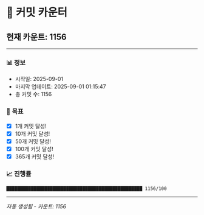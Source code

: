 # 🔢 커밋 카운터

## 현재 카운트: 1156

---

### 📊 정보
- 시작일: 2025-09-01
- 마지막 업데이트: 2025-09-01 01:15:47
- 총 커밋 수: 1156

### 🎯 목표
- [x] 1개 커밋 달성!
- [x] 10개 커밋 달성!
- [x] 50개 커밋 달성!
- [x] 100개 커밋 달성!
- [x] 365개 커밋 달성!

### 📈 진행률
```
██████████████████████████████████████████████████ 1156/100
```

---
*자동 생성됨 - 카운트: 1156*
